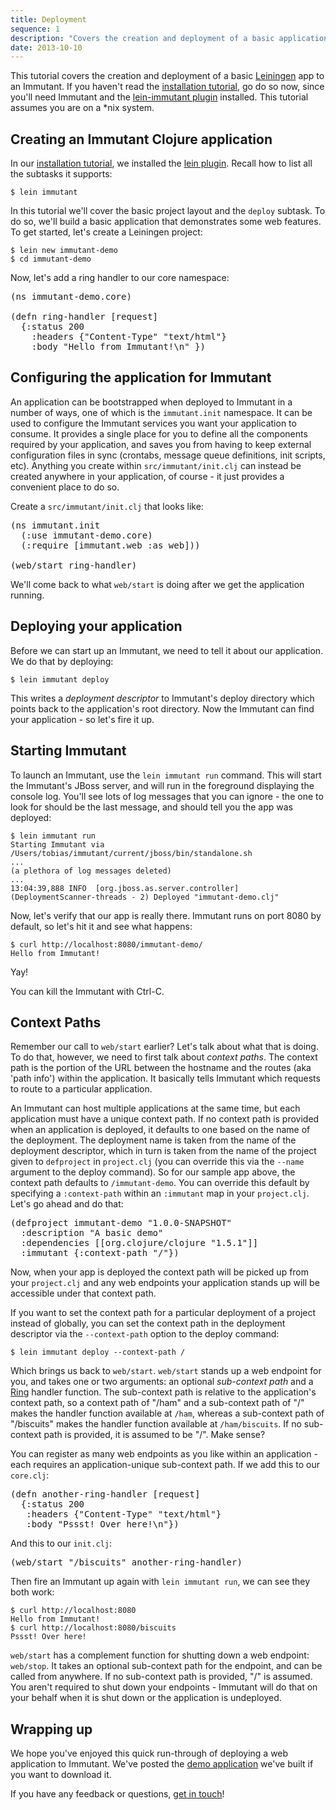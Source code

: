 ```yaml
---
title: Deployment
sequence: 1
description: "Covers the creation and deployment of a basic application"
date: 2013-10-10
---
```


This tutorial covers the creation and deployment of a basic
[Leiningen] app to an Immutant. If you haven't read the
[installation tutorial][installing], go do so now, since you'll need
Immutant and the [lein-immutant plugin][lein plugin] installed. This
tutorial assumes you are on a *nix system.

## Creating an Immutant Clojure application

In our [installation tutorial][installing], we installed the [lein
plugin]. Recall how to list all the subtasks it supports:

    $ lein immutant

In this tutorial we'll cover the basic project layout and the `deploy`
subtask. To do so, we'll build a basic application that demonstrates
some web features. To get started, let's create a Leiningen project:

    $ lein new immutant-demo
    $ cd immutant-demo
    
Now, let's add a ring handler to our core namespace:

<pre class="syntax clojure">(ns immutant-demo.core)

(defn ring-handler [request]
  {:status 200
    :headers {"Content-Type" "text/html"}
    :body "Hello from Immutant!\n" })
</pre>

## Configuring the application for Immutant
    
An application can be bootstrapped when deployed to Immutant in a
number of ways, one of which is the `immutant.init` namespace. It can
be used to configure the Immutant services you want your application
to consume. It provides a single place for you to define all the
components required by your application, and saves you from having to
keep external configuration files in sync (crontabs, message queue
definitions, init scripts, etc). Anything you create within
`src/immutant/init.clj` can instead be created anywhere in your
application, of course - it just provides a convenient place to do so.

Create a `src/immutant/init.clj` that looks like:

<pre class="syntax clojure">(ns immutant.init
  (:use immutant-demo.core)
  (:require [immutant.web :as web]))

(web/start ring-handler)
</pre>

We'll come back to what `web/start` is doing after we get the
application running.

## Deploying your application

Before we can start up an Immutant, we need to tell it about our
application. We do that by deploying:

    $ lein immutant deploy

This writes a *deployment descriptor* to Immutant's deploy directory
which points back to the application's root directory. Now the
Immutant can find your application - so let's fire it up.

## Starting Immutant

To launch an Immutant, use the `lein immutant run` command. This will
start the Immutant's JBoss server, and will run in the foreground
displaying the console log.  You'll see lots of log messages that you
can ignore - the one to look for should be the last message, and
should tell you the app was deployed:

    $ lein immutant run
    Starting Immutant via /Users/tobias/immutant/current/jboss/bin/standalone.sh
    ...
    (a plethora of log messages deleted)
    ...
    13:04:39,888 INFO  [org.jboss.as.server.controller] (DeploymentScanner-threads - 2) Deployed "immutant-demo.clj"
    
Now, let's verify that our app is really there. Immutant runs on port 8080 by default, so 
let's hit it and see what happens:

    $ curl http://localhost:8080/immutant-demo/
    Hello from Immutant!

Yay!

You can kill the Immutant with Ctrl-C.

## Context Paths

Remember our call to `web/start` earlier? Let's talk about what that
is doing. To do that, however, we need to first talk about *context
paths*. The context path is the portion of the URL between the
hostname and the routes (aka 'path info') within the application. It
basically tells Immutant which requests to route to a particular
application.

An Immutant can host multiple applications at the same time, but each
application must have a unique context path. If no context path is
provided when an application is deployed, it defaults to one based on
the name of the deployment. The deployment name is taken from the name
of the deployment descriptor, which in turn is taken from the name of
the project given to `defproject` in `project.clj` (you can override
this via the `--name` argument to the deploy command).  So for our
sample app above, the context path defaults to `/immutant-demo`. You
can override this default by specifying a `:context-path` within an
`:immutant` map in your `project.clj`. Let's go ahead and do that:

<pre class="syntax clojure">(defproject immutant-demo "1.0.0-SNAPSHOT"
  :description "A basic demo"
  :dependencies [[org.clojure/clojure "1.5.1"]]
  :immutant {:context-path "/"})
</pre>

Now, when your app is deployed the context path will be picked up from
your `project.clj` and any web endpoints your application stands up
will be accessible under that context path.

If you want to set the context path for a particular deployment of a
project instead of globally, you can set the context path in the
deployment descriptor via the `--context-path` option to the deploy
command:

    $ lein immutant deploy --context-path /

Which brings us back to `web/start`. `web/start` stands up a web
endpoint for you, and takes one or two arguments: an optional
*sub-context path* and a [Ring] handler function. The sub-context path
is relative to the application's context path, so a context path of
"/ham" and a sub-context path of "/" makes the handler function
available at `/ham`, whereas a sub-context path of "/biscuits" makes
the handler function available at `/ham/biscuits`.  If no sub-context
path is provided, it is assumed to be "/". Make sense?

You can register as many web endpoints as you like within an
application - each requires an application-unique sub-context path. If
we add this to our `core.clj`:

<pre class="syntax clojure">(defn another-ring-handler [request]
  {:status 200
   :headers {"Content-Type" "text/html"}
   :body "Pssst! Over here!\n"})
</pre>

And this to our `init.clj`:

<pre class="syntax clojure">(web/start "/biscuits" another-ring-handler)</pre>

Then fire an Immutant up again with `lein immutant run`, we can see
they both work:

    $ curl http://localhost:8080
    Hello from Immutant!
    $ curl http://localhost:8080/biscuits
    Pssst! Over here!

`web/start` has a complement function for shutting down a web
endpoint: `web/stop`. It takes an optional sub-context path for the
endpoint, and can be called from anywhere. If no sub-context path is
provided, "/" is assumed. You aren't required to shut down your
endpoints - Immutant will do that on your behalf when it is shut down
or the application is undeployed.

## Wrapping up

We hope you've enjoyed this quick run-through of deploying a web
application to Immutant. We've posted the [demo
application] we've built if you want to download it.

If you have any feedback or questions, [get in touch]! 

[Ring]: https://github.com/ring-clojure/ring
[installing]: ../installation/
[lein plugin]: https://github.com/immutant/lein-immutant/
[Leiningen]: http://leiningen.org/
[demo application]: https://github.com/immutant/immutant-basic-web-demo
[get in touch]: /community





